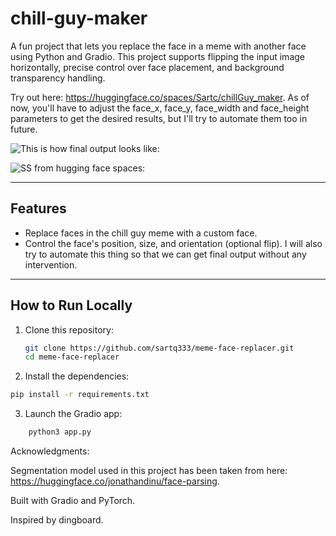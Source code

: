 # chill-guy-maker

A fun project that lets you replace the face in a meme with another face using Python and Gradio. This project supports flipping the input image horizontally, precise control over face placement, and background transparency handling.

Try out here: https://huggingface.co/spaces/Sartc/chillGuy_maker.
As of now, you'll have to adjust the face_x, face_y, face_width and face_height parameters to get the desired results, but I'll try to automate them too in future. 

![This is how final output looks like:](https://github.com/user-attachments/assets/638ce7ed-3829-43c4-8195-e5d0666bfadc)

![SS from hugging face spaces:](https://github.com/user-attachments/assets/f026c195-f951-4bb0-af11-f5fcbdafcb91)


---

## Features

- Replace faces in the chill guy meme with a custom face.
- Control the face's position, size, and orientation (optional flip). I will also try to automate this thing so that we can get final output without any intervention.

---

## How to Run Locally

1. Clone this repository:
   ```bash
   git clone https://github.com/sartq333/meme-face-replacer.git
   cd meme-face-replacer
   ```
2. Install the dependencies:
```bash
pip install -r requirements.txt
```
3. Launch the Gradio app:
```bash
    python3 app.py
```

Acknowledgments:

   Segmentation model used in this project has been taken from here: https://huggingface.co/jonathandinu/face-parsing.

   Built with Gradio and PyTorch.
   
   Inspired by dingboard.
